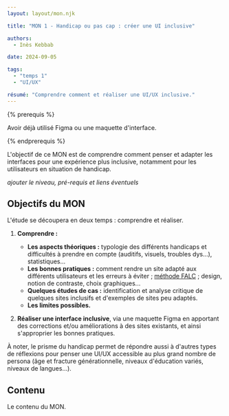 ```yaml
---
layout: layout/mon.njk

title: "MON 1 - Handicap ou pas cap : créer une UI inclusive"

authors:
  - Inès Kebbab

date: 2024-09-05

tags: 
  - "temps 1"
  - "UI/UX"

résumé: "Comprendre comment et réaliser une UI/UX inclusive."
---
```


{% prerequis %}

Avoir déjà utilisé Figma ou une maquette d'interface.

{% endprerequis %}

L'objectif de ce MON est de comprendre comment penser et adapter les interfaces pour une expérience plus inclusive, notamment pour les utilisateurs en situation de handicap.

*ajouter le niveau, pré-requis et liens éventuels*

## Objectifs du MON

L'étude se découpera en deux temps : comprendre et réaliser.

1. **Comprendre :** 

   * **Les aspects théoriques :** typologie des différents handicaps et difficultés à prendre en compte (auditifs, visuels, troubles dys...), statistiques...
   * **Les bonnes pratiques :** comment rendre un site adapté aux différents utilisateurs et les erreurs à éviter ; [méthode FALC](https://www.culture.gouv.fr/Thematiques/developpement-culturel/Culture-et-handicap/Facile-a-lire-et-a-comprendre-FALC-une-methode-utile) ; design, notion de contraste, choix graphiques...
   * **Quelques études de cas :** identification et analyse critique de quelques sites inclusifs et d'exemples de sites peu adaptés.
   * **Les limites possibles.**

2. **Réaliser une interface inclusive**, via une maquette Figma en apportant des corrections et/ou améliorations à des sites existants, et ainsi s'approprier les bonnes pratiques.

À noter, le prisme du handicap permet de répondre aussi à d'autres types de réflexions pour penser une UI/UX accessible au plus grand nombre de persona (âge et fracture générationnelle, niveaux d'éducation variés, niveaux de langues...).

## Contenu

Le contenu du MON.
